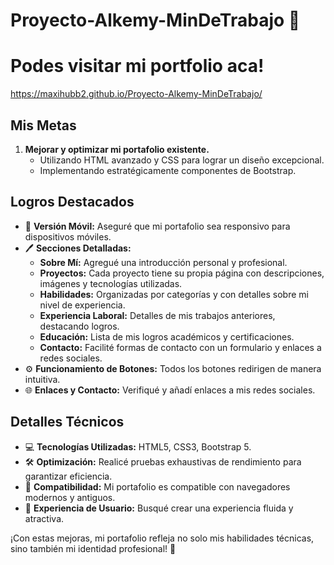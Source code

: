 # Proyecto-Alkemy-MinDeTrabajo  🚀

# Podes visitar mi portfolio aca! 
https://maxihubb2.github.io/Proyecto-Alkemy-MinDeTrabajo/

## Mis Metas
1. **Mejorar y optimizar mi portafolio existente.**
   - Utilizando HTML avanzado y CSS para lograr un diseño excepcional.
   - Implementando estratégicamente componentes de Bootstrap.

## Logros Destacados
- 📱 **Versión Móvil:** Aseguré que mi portafolio sea responsivo para dispositivos móviles.
- 🖊️ **Secciones Detalladas:**
  - **Sobre Mí:** Agregué una introducción personal y profesional.
  - **Proyectos:** Cada proyecto tiene su propia página con descripciones, imágenes y tecnologías utilizadas.
  - **Habilidades:** Organizadas por categorías y con detalles sobre mi nivel de experiencia.
  - **Experiencia Laboral:** Detalles de mis trabajos anteriores, destacando logros.
  - **Educación:** Lista de mis logros académicos y certificaciones.
  - **Contacto:** Facilité formas de contacto con un formulario y enlaces a redes sociales.
- ⚙️ **Funcionamiento de Botones:** Todos los botones redirigen de manera intuitiva.
- 🌐 **Enlaces y Contacto:** Verifiqué y añadí enlaces a mis redes sociales.

## Detalles Técnicos
- 💻 **Tecnologías Utilizadas:** HTML5, CSS3, Bootstrap 5.
- 🛠️ **Optimización:** Realicé pruebas exhaustivas de rendimiento para garantizar eficiencia.
- 🔄 **Compatibilidad:** Mi portafolio es compatible con navegadores modernos y antiguos.
- 🌈 **Experiencia de Usuario:** Busqué crear una experiencia fluida y atractiva.

¡Con estas mejoras, mi portafolio refleja no solo mis habilidades técnicas, sino también mi identidad profesional! 🌟

